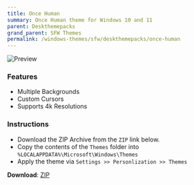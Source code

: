 ```yaml
---
title: Once Human
summary: Once Human theme for Windows 10 and 11
parent: Deskthemepacks
grand_parent: SFW Themes
permalink: /windows-themes/sfw/deskthemepacks/once-human
---
```


![Preview][Preview]

### Features

- Multiple Backgrounds
- Custom Cursors
- Supports 4k Resolutions

### Instructions

- Download the ZIP Archive from the `ZIP` link below.
- Copy the contents of the `Themes` folder into `%LOCALAPPDATA%\Microsoft\Windows\Themes`
- Apply the theme via `Settings >> Personlization >> Themes`

**Download**: [ZIP][ZIP]

<!-- ////////////////////////////////////////////////////////////////////////////////////////////////////////////////////// -->

[Preview]: https://gitlab.com/the-back-room/deskthemepacks/sfw/once-human/-/raw/main/Extras/Preview.bmp

<!-- ////////////////////////////////////////////////////////////////////////////////////////////////////////////////////// -->

[ZIP]: https://gitlab.com/the-back-room/deskthemepacks/sfw/once-human/-/archive/main/once-human-main.zip

<!-- ////////////////////////////////////////////////////////////////////////////////////////////////////////////////////// -->

